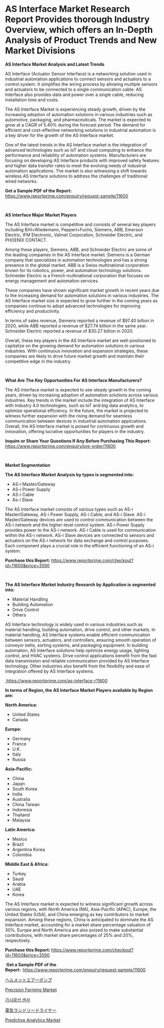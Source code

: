 <p><h1>AS Interface Market Research Report Provides thorough Industry Overview, which offers an In-Depth Analysis of Product Trends and New Market Divisions</h1></p><p><strong>AS Interface Market Analysis and Latest Trends</strong></p>
<p><p>AS Interface (Actuator Sensor Interface) is a networking solution used in industrial automation applications to connect sensors and actuators to a control system. It simplifies the wiring process by allowing multiple sensors and actuators to be connected to a single communication cable. AS Interface also provides data and power over a single cable, reducing installation time and costs.</p><p>The AS Interface Market is experiencing steady growth, driven by the increasing adoption of automation solutions in various industries such as automotive, packaging, and pharmaceuticals. The market is expected to grow at a CAGR of 5.40% during the forecast period. The demand for efficient and cost-effective networking solutions in industrial automation is a key driver for the growth of the AS Interface market. </p><p>One of the latest trends in the AS Interface market is the integration of advanced technologies such as IoT and cloud computing to enhance the performance and reliability of automation systems. Manufacturers are focusing on developing AS Interface products with improved safety features and higher data transfer rates to meet the evolving needs of industrial automation applications. The market is also witnessing a shift towards wireless AS Interface solutions to address the challenges of traditional wired networks.</p></p>
<p><strong>Get a Sample PDF of the Report:&nbsp;</strong> <a href="https://www.reportprime.com/enquiry/request-sample/11600">https://www.reportprime.com/enquiry/request-sample/11600</a></p>
<p>&nbsp;</p>
<p><strong>AS Interface Major Market Players</strong></p>
<p><p>The AS Interface market is competitive and consists of several key players including Bihl+Wiedemann, Pepperl+Fuchs, Siemens, ABB, Emerson Electric, IFM Electronic, Valmet Corporation, Schneider Electric, and PHOENIX CONTACT.</p><p>Among these players, Siemens, ABB, and Schneider Electric are some of the leading companies in the AS Interface market. Siemens is a German company that specializes in automation technologies and has a strong presence in the global market. ABB is a Swiss multinational corporation known for its robotics, power, and automation technology solutions. Schneider Electric is a French multinational corporation that focuses on energy management and automation services.</p><p>These companies have shown significant market growth in recent years due to the increasing demand for automation solutions in various industries. The AS Interface market size is expected to grow further in the coming years as companies continue to adopt advanced technologies for improving efficiency and productivity.</p><p>In terms of sales revenue, Siemens reported a revenue of $97.40 billion in 2020, while ABB reported a revenue of $27.74 billion in the same year. Schneider Electric reported a revenue of $30.27 billion in 2020.</p><p>Overall, these key players in the AS Interface market are well-positioned to capitalize on the growing demand for automation solutions in various industries. With continuous innovation and expansion strategies, these companies are likely to drive future market growth and maintain their competitive edge in the industry.</p></p>
<p>&nbsp;</p>
<p><strong>What Are The Key Opportunities For AS Interface Manufacturers?</strong></p>
<p><p>The AS Interface market is expected to see steady growth in the coming years, driven by increasing adoption of automation solutions across various industries. Key trends in the market include the integration of AS Interface with Industry 4.0 technologies, such as IoT and big data analytics, to optimize operational efficiency. In the future, the market is projected to witness further expansion with the rising demand for seamless communication between devices in industrial automation applications. Overall, the AS Interface market is poised for continuous growth and innovation, offering lucrative opportunities for players in the industry.</p></p>
<p><strong>Inquire or Share Your Questions If Any Before Purchasing This Report:</strong> <a href="https://www.reportprime.com/enquiry/pre-order/11600">https://www.reportprime.com/enquiry/pre-order/11600</a></p>
<p>&nbsp;</p>
<p><strong>Market Segmentation</strong></p>
<p><strong>The AS Interface Market Analysis by types is segmented into:</strong></p>
<p><ul><li>AS-i Master/Gateway</li><li>AS-i Power Supply</li><li>AS-i Cable</li><li>As-i Slave</li></ul></p>
<p><p>The AS Interface market consists of various types such as AS-i Master/Gateway, AS-i Power Supply, AS-i Cable, and AS-i Slave. AS-i Master/Gateway devices are used to control communication between the AS-i network and the higher-level control system. AS-i Power Supply provides power to the AS-i network. AS-i Cable is used for communication within the AS-i network. AS-i Slave devices are connected to sensors and actuators on the AS-i network for data exchange and control purposes. Each component plays a crucial role in the efficient functioning of an AS-i system.</p></p>
<p><strong>Purchase this Report:&nbsp;</strong><a href="https://www.reportprime.com/checkout?id=11600&price=3590">https://www.reportprime.com/checkout?id=11600&price=3590</a></p>
<p>&nbsp;</p>
<p><strong>The AS Interface Market Industry Research by Application is segmented into:</strong></p>
<p><ul><li>Material Handling</li><li>Building Automation</li><li>Drive Control</li><li>Others</li></ul></p>
<p><p>AS Interface technology is widely used in various industries such as material handling, building automation, drive control, and other markets. In material handling, AS Interface systems enable efficient communication between sensors, actuators, and controllers, ensuring smooth operation of conveyor belts, sorting systems, and packaging equipment. In building automation, AS Interface solutions help optimize energy usage, lighting control, and HVAC systems. Drive control applications benefit from the fast data transmission and reliable communication provided by AS Interface technology. Other industries also benefit from the flexibility and ease of integration offered by AS Interface systems.</p></p>
<p><a href="https://www.reportprime.com/as-interface-r11600">&nbsp;https://www.reportprime.com/as-interface-r11600</a></p>
<p><strong>In terms of Region, the AS Interface Market Players available by Region are:</strong></p>
<p>
    <p> <strong> North America: </strong>
        <ul>
            <li>United States</li>
            <li>Canada</li>
        </ul>
        </p> 
    <p> <strong> Europe: </strong>
        <ul>
            <li>Germany</li>
            <li>France</li>
            <li>U.K.</li>
            <li>Italy</li>
            <li>Russia</li>
        </ul>
        </p> 
    <p> <strong> Asia-Pacific: </strong>
        <ul>
            <li>China</li>
            <li>Japan</li>
            <li>South Korea</li>
            <li>India</li>
            <li>Australia</li>
            <li>China Taiwan</li>
            <li>Indonesia</li>
            <li>Thailand</li>
            <li>Malaysia</li>
        </ul>
        </p> 
    <p> <strong> Latin America: </strong>
        <ul>
            <li>Mexico</li>
            <li>Brazil</li>
            <li>Argentina Korea</li>
            <li>Colombia</li>
        </ul>
        </p> 
    <p> <strong> Middle East & Africa: </strong>
        <ul>
            <li>Turkey</li>
            <li>Saudi</li>
            <li>Arabia</li>
            <li>UAE</li>
            <li>Korea</li>
        </ul>
    </p>
    </p>
<p><p>The AS Interface market is expected to witness significant growth across various regions, with North America (NA), Asia-Pacific (APAC), Europe, the United States (USA), and China emerging as key contributors to market expansion. Among these regions, China is anticipated to dominate the AS Interface market, accounting for a market share percentage valuation of 30%. Europe and North America are also poised to make substantial contributions, with market share percentages of 25% and 20%, respectively.</p></p>
<p><strong>Purchase this Report: </strong><a href="https://www.reportprime.com/checkout?id=11600&price=3590">https://www.reportprime.com/checkout?id=11600&price=3590</a></p>
<p>&nbsp;<strong>Get a Sample PDF of the Report:&nbsp;&nbsp;</strong><a href="https://www.reportprime.com/enquiry/request-sample/11600">https://www.reportprime.com/enquiry/request-sample/11600</a></p>
<p><strong></strong></p>
<p><p><a href="https://github.com/zekaoe592392/Market-Research-Report-List-1/blob/main/361051026334.md">ヘルメットエアーポンプ</a></p><p><a href="https://github.com/jodemen/Market-Research-Report-List-2/blob/main/precision-farming-market.md">Precision Farming Market</a></p><p><a href="https://github.com/vseigx30c9a1j/Market-Research-Report-List-1/blob/main/894510437589.md">가시광선 센서</a></p><p><a href="https://github.com/cnnriuez22368/Market-Research-Report-List-1/blob/main/609552826335.md">電気ランドリードライヤー</a></p><p><a href="https://github.com/Sarissaschmalingtr6fz2739/Market-Research-Report-List-2/blob/main/predictive-analytics-market.md">Predictive Analytics Market</a></p></p>